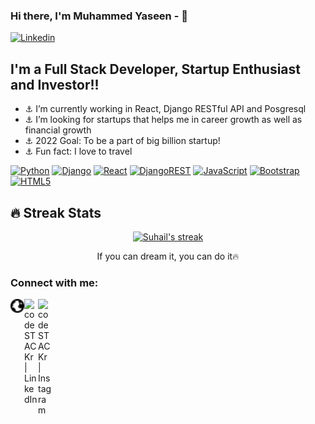 ### Hi there, I'm Muhammed Yaseen - [][website] 👋 

[![Linkedin](https://img.shields.io/badge/Linkedin-brightgreen)](https://www.linkedin.com/in/muhammedya/)

## I'm a Full Stack Developer, Startup Enthusiast and Investor!!

- ⚓ I’m currently working in React, Django RESTful API and Posgresql
- ⚓ I’m looking for startups that helps me in career growth as well as financial growth
- ⚓ 2022 Goal: To be a part of big billion startup!
- ⚓ Fun fact: I love to travel



<!---
muhammedya/muhammedya is a ✨ special ✨ repository because its `README.md` (this file) appears on your GitHub profile.
You can click the Preview link to take a look at your changes.
--->




[![Python](https://img.shields.io/badge/python-3670A0?style=for-the-badge&logo=python&logoColor=ffdd54)](https://www.linkedin.com/in/muhammedya/)
[![Django](https://img.shields.io/badge/django-%23092E20.svg?style=for-the-badge&logo=django&logoColor=white)](https://www.linkedin.com/in/muhammedya/)
[![React](https://img.shields.io/badge/react-%2320232a.svg?style=for-the-badge&logo=react&logoColor=%2361DAFB)](https://www.linkedin.com/in/muhammedya/)
[![DjangoREST](https://img.shields.io/badge/DJANGO-REST-ff1709?style=for-the-badge&logo=django&logoColor=white&color=ff1709&labelColor=gray)](https://www.linkedin.com/in/muhammedya/)
[![JavaScript](https://img.shields.io/badge/javascript-%23323330.svg?style=for-the-badge&logo=javascript&logoColor=%23F7DF1E)](https://www.linkedin.com/in/muhammedya/)
[![Bootstrap](https://img.shields.io/badge/bootstrap-%23563D7C.svg?style=for-the-badge&logo=bootstrap&logoColor=white)](https://www.linkedin.com/in/muhammedya/)
[![HTML5](https://img.shields.io/badge/html5-%23E34F26.svg?style=for-the-badge&logo=html5&logoColor=white)](https://www.linkedin.com/in/muhammedya/)


## 🔥 Streak Stats
<p align="center">
  <a href="https://github.com/DenverCoder1/github-readme-streak-stats">
    <img title="🔥 Get streak stats for your profile at git.io/streak-stats" alt="Suhail's streak" src="https://github-readme-streak-stats.herokuapp.com?user=cv-suhail&theme=merko&hide_border=true&date_format=%5BY.%5Dn.j"/>
  </a>
  <p align="center"> If you can dream it, you can do it🔥 </p>
</p>


### Connect with me:

[<img align="left" alt="website" width="22px" src="https://raw.githubusercontent.com/iconic/open-iconic/master/svg/globe.svg" />][website]
[<img align="left" alt="codeSTACKr | LinkedIn" width="22px" src="https://cdn.jsdelivr.net/npm/simple-icons@v3/icons/linkedin.svg" />][linkedin]
[<img align="left" alt="codeSTACKr | Instagram" width="22px" src="https://cdn.jsdelivr.net/npm/simple-icons@v3/icons/instagram.svg" />][instagram]

[website]: http://muhammedyaseen.pythonanywhere.com/
[instagram]: https://www.instagram.com/muhammedyaseen77/
[linkedin]: https://www.linkedin.com/in/muhammedya/

